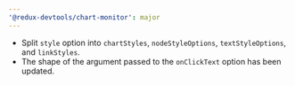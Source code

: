 ```yaml
---
'@redux-devtools/chart-monitor': major
---
```



- Split `style` option into `chartStyles`, `nodeStyleOptions`, `textStyleOptions`, and `linkStyles`.
- The shape of the argument passed to the `onClickText` option has been updated.
